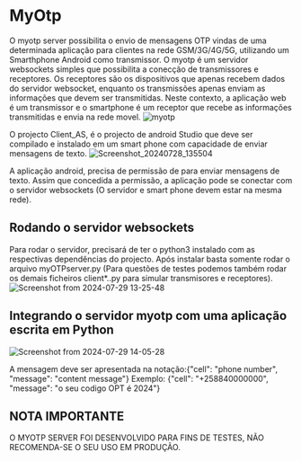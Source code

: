 # MyOtp
O myotp server possibilita o envio de mensagens OTP vindas de uma determinada aplicação para clientes na rede GSM/3G/4G/5G, utilizando um Smarthphone Android como transmissor.
O myotp é um servidor websockets simples que possibilita a conecção de transmissores e receptores. Os receptores são os dispositivos que apenas recebem dados do servidor websocket, enquanto os transmissões apenas enviam as informações que devem ser transmitidas. Neste contexto, a aplicação web é um transmissor e o smartphone é um receptor que recebe as informações transmitidas e envia na rede movel.
![myotp](https://github.com/user-attachments/assets/b290bafd-f1c9-47a6-a61d-1de5d0f8f5f7)

O projecto Client_AS, é o projecto de android Studio que deve ser compilado e instalado em um smart phone com capacidade de enviar mensagens de texto.
![Screenshot_20240728_135504](https://github.com/user-attachments/assets/5fb438ee-d4cb-4357-9f67-fb726ef68175)

A aplicação android, precisa de permissão de para enviar mensagens de texto. Assim que concedida a permissão, a aplicação pode se conectar com o servidor websockets (O servidor e smart phone devem estar na mesma rede).

## Rodando o servidor websockets
Para rodar o servidor, precisará de ter o python3 instalado com as respectivas dependências do projecto. Após instalar  basta somente rodar o arquivo myOTPserver.py (Para questões de testes podemos também rodar os demais ficheiros client*..py para simular transmisores e receptores).
![Screenshot from 2024-07-29 13-25-48](https://github.com/user-attachments/assets/83024aba-aba8-4c1e-8e5b-947f68d06eac)

## Integrando o servidor myotp com uma aplicação escrita em Python
![Screenshot from 2024-07-29 14-05-28](https://github.com/user-attachments/assets/ec4054bf-5485-4090-8efc-bf8add59342f)

A mensagem deve ser apresentada na notação:{"cell": "phone number", "message": "content message"} 
Exemplo: {"cell": "+258840000000", "message": "o seu codigo OPT é 2024"}

## NOTA IMPORTANTE
O MYOTP SERVER FOI DESENVOLVIDO PARA FINS DE TESTES, NÃO RECOMENDA-SE O SEU USO EM PRODUÇÃO.

